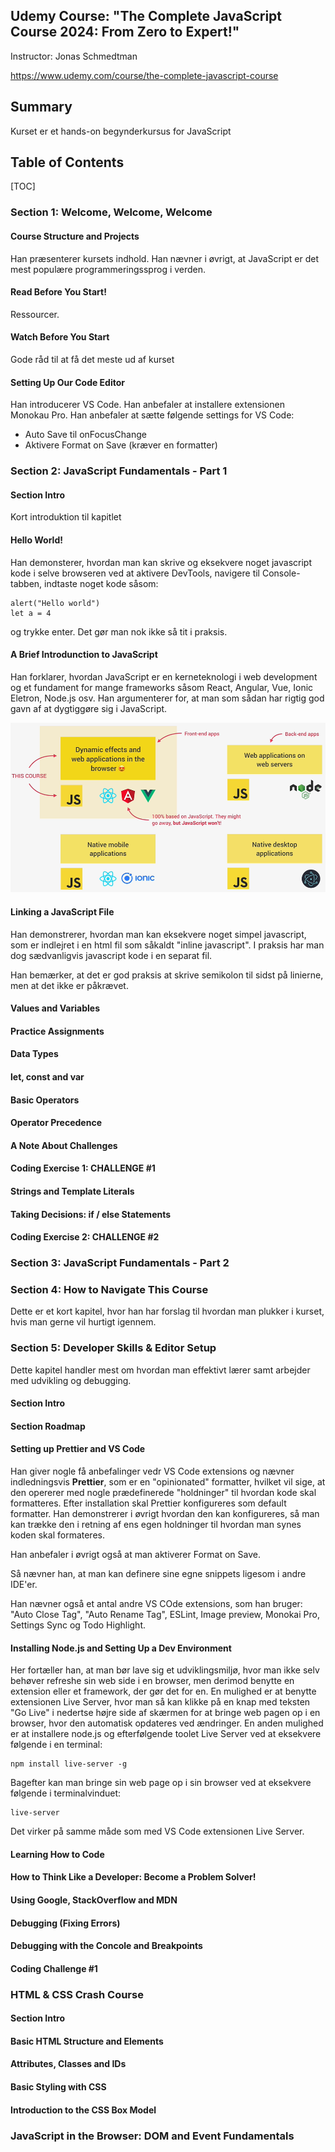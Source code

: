 ## Udemy Course: "The Complete JavaScript Course 2024: From Zero to Expert!"

Instructor: Jonas Schmedtman

https://www.udemy.com/course/the-complete-javascript-course


## Summary

Kurset er et hands-on begynderkursus for JavaScript

## Table of Contents

[TOC]

### Section 1: Welcome, Welcome, Welcome

#### Course Structure and Projects

Han præsenterer kursets indhold. Han nævner i øvrigt, at JavaScript er det mest populære programmeringssprog i verden.

#### Read Before You Start!

Ressourcer.

#### Watch Before You Start

Gode råd til at få det meste ud af kurset

#### Setting Up Our Code Editor

Han introducerer VS Code. Han anbefaler at installere extensionen Monokau Pro. Han anbefaler at sætte følgende settings for VS Code:

* Auto Save til onFocusChange 
* Aktivere Format on Save (kræver en formatter)

### Section 2: JavaScript Fundamentals - Part 1

#### Section Intro

Kort introduktion til kapitlet

#### Hello World!

Han demonsterer, hvordan man kan skrive og eksekvere noget javascript kode i selve browseren ved at aktivere DevTools, navigere til Console-tabben, indtaste noget kode såsom:

```
alert("Hello world")
let a = 4
```

og trykke enter. Det gør man nok ikke så tit i praksis.

#### A Brief Introdunction to JavaScript

Han forklarer, hvordan JavaScript er en kerneteknologi i web development og et fundament for mange frameworks såsom React, Angular, Vue, Ionic Eletron, Node.js osv. Han argumenterer for, at man som sådan har rigtig god gavn af at dygtiggøre sig i JavaScript.

![alt](sec02_javascript_intro.png)

#### Linking a JavaScript File

Han demonstrerer, hvordan man kan eksekvere noget simpel javascript, som er indlejret i en html fil som såkaldt "inline javascript". I praksis har man dog sædvanligvis javascript kode i en separat fil.

Han bemærker, at det er god praksis at skrive semikolon til sidst på linierne, men at det ikke er påkrævet.

#### Values and Variables

#### Practice Assignments

#### Data Types

#### let, const and var

#### Basic Operators

#### Operator Precedence

#### A Note About Challenges

#### Coding Exercise 1: CHALLENGE #1

#### Strings and Template Literals

#### Taking Decisions: if / else Statements

#### Coding Exercise 2: CHALLENGE #2

### Section 3: JavaScript Fundamentals - Part 2

### Section 4: How to Navigate This Course

Dette er et kort kapitel, hvor han har forslag til hvordan man plukker i kurset, hvis man gerne vil hurtigt igennem.

### Section 5: Developer Skills & Editor Setup

Dette kapitel handler mest om hvordan man effektivt lærer samt arbejder med udvikling og debugging.

#### Section Intro

#### Section Roadmap

#### Setting up Prettier and VS Code

Han giver nogle få anbefalinger vedr VS Code extensions og nævner indledningsvis **Prettier**, som er en "opinionated" formatter, hvilket vil sige, at den opererer med nogle prædefinerede "holdninger" til hvordan kode skal formatteres. Efter installation skal Prettier konfigureres som default formatter. Han demonstrerer i øvrigt hvordan den kan konfigureres, så man kan trække den i retning af ens egen holdninger til hvordan man synes koden skal formateres.

Han anbefaler i øvrigt også at man aktiverer Format on Save.

Så nævner han, at man kan definere sine egne snippets ligesom i andre IDE'er.

Han nævner også et antal andre VS COde extensions, som han bruger: "Auto Close Tag", "Auto Rename Tag", ESLint, Image preview, Monokai Pro, Settings Sync og Todo Highlight.

#### Installing Node.js and Setting Up a Dev Environment

Her fortæller han, at man bør lave sig et udviklingsmiljø, hvor man ikke selv behøver refreshe sin web side i en browser, men derimod benytte en extension eller et framework, der gør det for en. En mulighed er at benytte extensionen Live Server, hvor man så kan klikke på en knap med teksten "Go Live" i nedertse højre side af skærmen for at bringe web pagen op i en browser, hvor den automatisk opdateres ved ændringer. En anden mulighed er at installere node.js og efterfølgende toolet Live Server ved at eksekvere følgende i en terminal:

```
npm install live-server -g
```

Bagefter kan man bringe sin web page op i sin browser ved at eksekvere følgende i terminalvinduet:

```
live-server
```

Det virker på samme måde som med VS Code extensionen Live Server.

#### Learning How to Code

#### How to Think Like a Developer: Become a Problem Solver!

#### Using Google, StackOverflow and MDN

#### Debugging (Fixing Errors)

#### Debugging with the Concole and Breakpoints

#### Coding Challenge #1

### HTML & CSS Crash Course

#### Section Intro

#### Basic HTML Structure and Elements

#### Attributes, Classes and IDs

#### Basic Styling with CSS

#### Introduction to the CSS Box Model

### JavaScript in the Browser: DOM and Event Fundamentals







